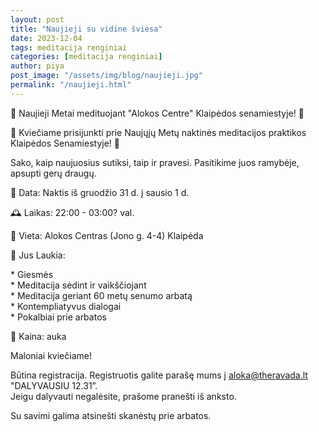 ```yaml
---
layout: post
title: "Naujieji su vidine šviesa"
date: 2023-12-04
tags: meditacija renginiai
categories: [meditacija renginiai]
author: piya
post_image: "/assets/img/blog/naujieji.jpg"
permalink: "/naujieji.html"
---
```

🌟 Naujieji Metai medituojant "Alokos Centre" Klaipėdos senamiestyje! 🌟

🎇 Kviečiame prisijunkti prie Naujųjų Metų naktinės meditacijos praktikos Klaipėdos Senamiestyje! 🎇

Sako, kaip naujuosius sutiksi, taip ir pravesi. Pasitikime juos ramybėje, apsupti gerų draugų.

📅 Data: Naktis iš gruodžio 31 d. į sausio 1 d.

🕰️ Laikas: 22:00 - 03:00? val.

📍 Vieta: Alokos Centras (Jono g. 4-4) Klaipėda

🌿 Jus Laukia:

\* Giesmės\
\* Meditacija sėdint ir vaikščiojant\
\* Meditacija geriant 60 metų senumo arbatą\
\* Kontempliatyvus dialogai\
\* Pokalbiai prie arbatos

🎊 Kaina: auka

Maloniai kviečiame!

Būtina registracija.
Registruotis galite parašę mums į aloka@theravada.lt "DALYVAUSIU 12.31”.\
Jeigu dalyvauti negalėsite, prašome pranešti iš anksto.

Su savimi galima atsinešti skanėstų prie arbatos.










